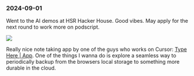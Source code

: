 ### 2024-09-01
Went to the AI demos at HSR Hacker House. Good vibes. May apply for the next round to work more on podscript.

![](https://x.com/hsrhackerhouse/status/1830216188145905709)

Really nice note taking app by one of the guys who works on Cursor: [Type Here | App](https://typehere.app/). One of the things I wanna do is explore a seamless way to periodically backup from the browsers local storage to something more durable in the cloud.

